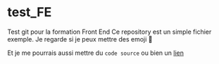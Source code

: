 # test_FE
Test git pour la formation Front End
Ce repository est un simple fichier exemple.
Je regarde si je peux mettre des emoji 🐰

Et je me pourrais aussi mettre du `code source` ou bien un [lien](https://www.example.com)
